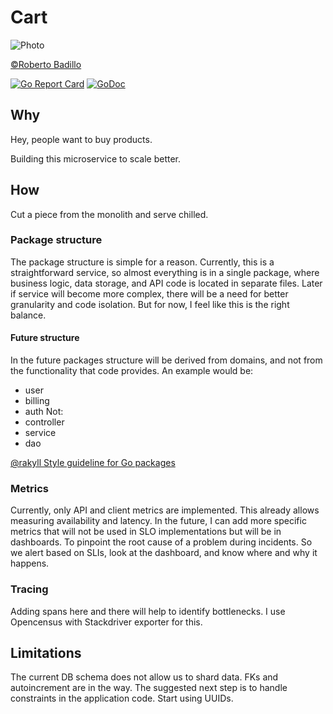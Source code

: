 Cart
====
![Photo](https://live.staticflickr.com/3687/13301196764_dd38b5a7e3_n.jpg)

[©Roberto Badillo](https://www.flickr.com/photos/rmb808)

[![Go Report Card](https://goreportcard.com/badge/github.com/cooldryplace/cart)](https://goreportcard.com/report/github.com/cooldryplace/cart)
[![GoDoc](https://godoc.org/github.com/cooldryplace/cart?status.svg)](https://godoc.org/github.com/cooldryplace/cart)

## Why
Hey, people want to buy products.

Building this microservice to scale better.

## How
Cut a piece from the monolith and serve chilled.

### Package structure
The package structure is simple for a reason. Currently, this is a straightforward service, so almost everything is in a single package, where business logic, data storage, and API code is located in separate files.
Later if service will become more complex, there will be a need for better granularity and code isolation. But for now, I feel like this is the right balance.

#### Future structure
In the future packages structure will be derived from domains, and not from the functionality that code provides.
An example would be:
* user
* billing
* auth
Not:
* controller
* service
* dao

[@rakyll Style guideline for Go packages](https://rakyll.org/style-packages/)

### Metrics
Currently, only API and client metrics are implemented. This already allows measuring availability and latency. In the future, I can add more specific metrics that will not be used in SLO implementations but will be in dashboards. To pinpoint the root cause of a problem during incidents.
So we alert based on SLIs, look at the dashboard, and know where and why it happens.

### Tracing
Adding spans here and there will help to identify bottlenecks. I use Opencensus with Stackdriver exporter for this.

## Limitations
The current DB schema does not allow us to shard data. FKs and autoincrement are in the way.
The suggested next step is to handle constraints in the application code. Start using UUIDs.

